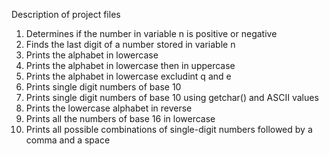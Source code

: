 Description of project files
1. Determines if the number in variable n is positive or negative
2. Finds the last digit of a number stored in variable n
3. Prints the alphabet in lowercase
4. Prints the alphabet in lowercase then in uppercase
5. Prints the alphabet in lowercase excludint q and e
6. Prints single digit numbers of base 10
7. Prints single digit numbers of base 10 using getchar() and ASCII values
8. Prints the lowercase alphabet in reverse 
9. Prints all the numbers of base 16 in lowercase
10. Prints all possible combinations of single-digit numbers followed by a comma and a space

